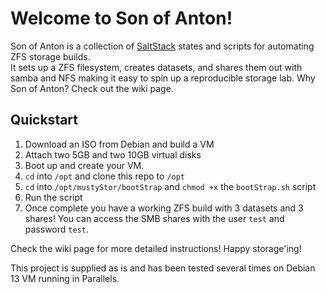 # Welcome to Son of Anton!

Son of Anton is a collection of [SaltStack](https://saltproject.io/) states and scripts for automating ZFS storage builds.  
It sets up a ZFS filesystem, creates datasets, and shares them out with samba and NFS making it easy to spin up a reproducible storage lab. Why Son of Anton? Check out the wiki page.

## Quickstart

1. Download an ISO from Debian and build a VM
2. Attach two 5GB and two 10GB virtual disks
3. Boot up and create your VM.
4. `cd` into `/opt` and clone this repo to `/opt`
5. `cd` into `/opt/mustyStor/bootStrap` and `chmod +x` the `bootStrap.sh` script
6. Run the script
7. Once complete you have a working ZFS build with 3 datasets and 3 shares! You can access the SMB shares with the user `test` and password `test`.

Check the wiki page for more detailed instructions! Happy storage'ing! 

This project is supplied as is and has been tested several times on Debian 13 VM running in Parallels.
